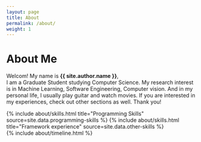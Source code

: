 ```yaml
---
layout: page
title: About
permalink: /about/
weight: 1
---
```


# **About Me**

Welcom! My name is **{{ site.author.name }}**,<br>
I am a Graduate Student studying Computer Science. My research interest is in Machine Learning, Software Engineering, Computer vision. And in my personal life, I usually play guitar and watch movies. If you are interested in my experiences, check out other sections as well. Thank you!

<div class="row">
{% include about/skills.html title="Programming Skills" source=site.data.programming-skills %}
{% include about/skills.html title="Framework experience" source=site.data.other-skills %}
</div>

<div class="row">
{% include about/timeline.html %}
</div>